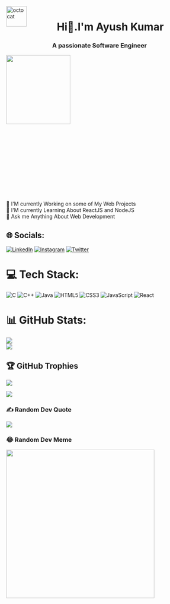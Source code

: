 <img align="left" height="55" src="https://user-images.githubusercontent.com/69384657/179312151-fdabe3af-823f-41ab-a6d4-17a72af4e9e8.png" alt="octocat" style="max-width: 100%;">
<h1 align="center">Hi👋.I'm Ayush Kumar</h1>
<h3 align="center">A passionate Software Engineer</h3>
<!-- <img align="right" alt="Coding" width="400" src="https://giphy.com/gifs/dommespace-domme-space-programador-qgQUggAC3Pfv687qPC"> -->
<div style="width:70%;height:0;padding-bottom:75%;position:relative;">
    <img src="https://media.giphy.com/media/qgQUggAC3Pfv687qPC/giphy.gif" width="70%" style="position:absolute">
</div>
<p><a href="https://giphy.com/gifs/dommespace-domme-space-programador-qgQUggAC3Pfv687qPC"></a></p>
🔭 I'M currently Working on some of My Web Projects<br>🌱 I'M currently Learning About ReactJS and NodeJS<br>💬 Ask me Anything About Web Development


## 🌐 Socials:
[![LinkedIn](https://img.shields.io/badge/LinkedIn-%230077B5.svg?logo=linkedin&logoColor=white)](https://www.linkedin.com/in/ayu-kmr/) 
[![Instagram](https://img.shields.io/badge/Instagram-%23E4405F.svg?logo=Instagram&logoColor=white)](https://instagram.com/ayu.kmr)
[![Twitter](https://img.shields.io/badge/X-black.svg?logo=X&logoColor=white)](https://x.com/Ayu_kmr) 
# 💻 Tech Stack:
![C](https://img.shields.io/badge/c-%2300599C.svg?style=for-the-plastic&logo=c&logoColor=white) 
![C++](https://img.shields.io/badge/c++-%2300599C.svg?style=for-the-plastic&logo=c%2B%2B&logoColor=white)
![Java](https://img.shields.io/badge/java-%23ED8B00.svg?style=for-the-plastic&logo=java&logoColor=white) 
![HTML5](https://img.shields.io/badge/html5-%23E34F26.svg?style=for-the-plastic&logo=html5&logoColor=white) 
![CSS3](https://img.shields.io/badge/css3-%231572B6.svg?style=for-the-plastic&logo=css3&logoColor=white) 
![JavaScript](https://img.shields.io/badge/javascript-%23323330.svg?style=for-the-plastic&logo=javascript&logoColor=%23F7DF1E)
![React](https://img.shields.io/badge/react-%2320232a.svg?style=for-the-plastic&logo=react&logoColor=%2361DAFB)
# 📊 GitHub Stats:
<!-- ![](https://github-readme-stats.vercel.app/api?username=Ayush-Kmr&theme=dark&hide_border=false&include_all_commits=false&count_private=false)<br/> -->
![](https://github-readme-streak-stats.herokuapp.com/?user=Ayush-Kmr&theme=dark&hide_border=false)<br/>
![](https://github-readme-stats.vercel.app/api/top-langs/?username=Ayush-Kmr&theme=dark&hide_border=false&include_all_commits=false&count_private=false&layout=compact)

## 🏆 GitHub Trophies
![](https://github-profile-trophy.vercel.app/?username=ayush-kmr&theme=radical&no-frame=false&no-bg=true&margin-w=4)

[![](https://visitcount.itsvg.in/api?id=Ayush-Kmr&icon=5&color=8)](https://visitcount.itsvg.in)

<!-- ## 🐦 Latest Tweet
[![](https://gtce.itsvg.in/api?username=@Ayu_kmr)](https://github.com/VishwaGauravIn/github-twitter-card-embed) -->

### ✍️ Random Dev Quote
![](https://quotes-github-readme.vercel.app/api?type=horizontal&theme=radical)

### 😂 Random Dev Meme
<img src='https://randommeme-five.vercel.app/' style="height: 400px;"/>

